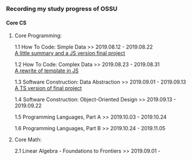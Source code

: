 ### Recording my study progress of OSSU

#### Core CS

1. Core Programming:

    1.1 How To Code: Simple Data >> 2019.08.12 - 2019.08.22<br>
    [A little summary and a JS version final project](https://htmlpreview.github.io/?https://github.com/KoaLaYT/OSSU/blob/master/Core-CS/1-Core-Programming/1-How-To-Code-Simple-Data/8-Final-Project-JS/index.html)

    1.2 How To Code: Complex Data >> 2019.08.23 - 2019.08.31<br>
    [A rewrite of template in JS](https://htmlpreview.github.io/?https://github.com/KoaLaYT/OSSU/blob/master/Core-CS/1-Core-Programming/2-How-To-Code-Complex-Data/16-Summary/index.html)

    1.3 Software Construction: Data Abstraction >> 2019.09.01 - 2019.09.13<br>
    [A TS version of final project](https://htmlpreview.github.io/?https://github.com/KoaLaYT/OSSU/blob/master/Core-CS/1-Core-Programming/3-Software-Construction-Data-Abstraction/6-Final-Project-TS/dist/index.html)

    1.4 Software Construction: Object-Oriented Design >> 2019.09.13 - 2019.09.22
    
    1.5 Programming Languages, Part A >> 2019.10.03 - 2019.10.24
    
    1.6 Programming Languages, Part B >> 2019.10.24 - 2019.11.05

2. Core Math:

    2.1 Linear Algebra - Foundations to Frontiers >> 2019.09.01 -
